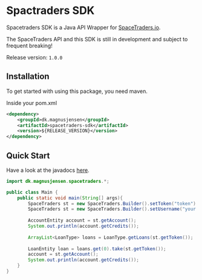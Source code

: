 # Spactraders SDK

Spacetraders SDK is a Java API Wrapper for [SpaceTraders.io](https://spacetraders.io).

The SpaceTraders API and this SDK is still in development and subject to frequent breaking!

Release version: `1.0.0`

## Installation
To get started with using this package, you need maven.

Inside your pom.xml
```xml
<dependency>
    <groupId>dk.magnusjensen</groupId>
    <artifactId>spacetraders-sdk</artifactId>
    <version>${RELEASE_VERSION}</version>
</dependency>
```

## Quick Start
Have a look at the javadocs [here](https://magnushjensen.github.io/docs/spacetraders-sdk-snapshot/index.html).
```java
import dk.magnusjensen.spacetraders.*;

public class Main {
    public static void main(String[] args){
        SpaceTraders st = new SpaceTraders.Builder().setToken("token").build(); // To login to account
        SpaceTraders st = new SpaceTraders.Builder().setUsername("your preferred username").build(); // To get a new account.
        
        AccountEntity account = st.getAccount();
        System.out.println(account.getCredits());
        
        ArrayList<LoanType> loans = LoanType.getLoans(st.getToken());
        
        LoanEntity loan = loans.get(0).take(st.getToken());
        account = st.getAccount();
        System.out.println(account.getCredits());
    }
}

```


